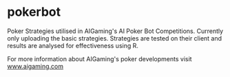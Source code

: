 # pokerbot
Poker Strategies utilised in AIGaming's AI Poker Bot Competitions. Currently only uploading the basic strategies.
Strategies are tested on their client and results are analysed for effectiveness using R.

For more information about AIGaming's poker developments visit www.aigaming.com
